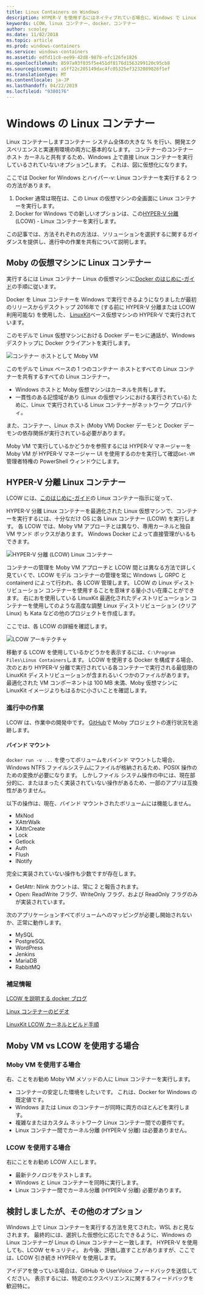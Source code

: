 ```yaml
---
title: Linux Containers on Windows
description: HYPER-V を使用するにはネイティブれている場合に、Windows で Linux コンテナーを実行する方法について説明します。
keywords: LCOW、linux コンテナー、docker、コンテナー
author: scooley
ms.date: 11/02/2018
ms.topic: article
ms.prod: windows-containers
ms.service: windows-containers
ms.assetid: edfd11c8-ee99-42d8-9878-efc126fe1826
ms.openlocfilehash: 8597a93f035f5e451df8176d1563299120c95cb8
ms.sourcegitcommit: a5ff22c205149dac4fc05325ef3232089826f1ef
ms.translationtype: MT
ms.contentlocale: ja-JP
ms.lasthandoff: 04/22/2019
ms.locfileid: "9380176"
---
```

# <a name="linux-containers-on-windows"></a>Windows の Linux コンテナー

Linux コンテナーしますコンテナー システム全体の大きな % を行い、開発エクスペリエンスと実運用環境の両方に基本的なします。  コンテナーのコンテナー ホスト カーネルと共有するため、Windows 上で直接 Linux コンテナーを実行しているされていないオプション[*](linux-containers.md#other-options-we-considered)します。  これは、図に仮想化になります。

ここでは Docker for Windows とハイパー-v: Linux コンテナーを実行する 2 つの方法があります。

1. Docker 通常は現在は、この Linux の仮想マシンの全画面に Linux コンテナーを実行します。
1. Docker for Windows での新しいオプションは、この[HYPER-V 分離](../manage-containers/hyperv-container.md)(LCOW) - Linux コンテナーを実行します。

この記事では、方法それぞれの方法は、ソリューションを選択するに関するガイダンスを提供し、進行中の作業を共有について説明します。

## <a name="linux-containers-in-a-moby-vm"></a>Moby の仮想マシンに Linux コンテナー

実行するには Linux コンテナー Linux の仮想マシンに[Docker のはじめに-ガイド](https://docs.docker.com/docker-for-windows/)の手順に従います。

Docker を Linux コンテナーを Windows で実行できるようになりましたが最初のリリースからデスクトップ 2016年で (する前に HYPER-V 分離または LCOW 利用可能な) を使用した、 [LinuxKit](https://github.com/linuxkit/linuxkit)ベース仮想マシンの HYPER-V で実行されています。

このモデルで Linux 仮想マシンにおける Docker デーモンに通話が、Windows デスクトップに Docker クライアントを実行します。

![コンテナー ホストとして Moby VM](media/MobyVM.png)

このモデルで Linux ベースの 1 つのコンテナー ホストとすべての Linux コンテナーを共有するすべての Linux コンテナー。

* Windows ホストと Moby 仮想マシンはカーネルを共有します。
* 一貫性のある記憶域があり (Linux の仮想マシンにおける実行されている) ために、Linux で実行されている Linux コンテナーがネットワーク プロパティ。

また、コンテナー、Linux ホスト (Moby VM) Docker デーモンと Docker デーモンの依存関係が実行されている必要があります。

Moby VM で実行しているかどうかを参照するには HYPER-V マネージャーを Moby VM が HYPER-V マネージャー UI を使用するのかを実行して確認`Get-VM`管理者特権の PowerShell ウィンドウにします。

## <a name="linux-containers-with-hyper-v-isolation"></a>HYPER-V 分離 Linux コンテナー

LCOW には、[このはじめに-ガイド](../quick-start/quick-start-windows-10.md)の Linux コンテナー指示に従って、

HYPER-V 分離 Linux コンテナーを最適化された Linux 仮想マシンで、コンテナーを実行するには、十分なだけ OS に各 Linux コンテナー (LCOW) を実行します。  各 LCOW では、Moby VM アプローチとは異なり、専用カーネルと独自 VM サンド ボックスがあります。  Windows Docker によって直接管理がいるもできます。

![HYPER-V 分離 (LCOW) Linux コンテナー](media/lcow-approach.png)

コンテナーの管理を Moby VM アプローチと LCOW 間とは異なる方法で詳しく見ていくで、LCOW モデル コンテナーの管理を常に Windows し GRPC と containerd によって行われ、各 LCOW 管理します。  LCOW の Linux ディストリビューション コンテナーを使用することを意味する量小さい在庫ことができます。  右におを使用している LinuxKit 最適化されたディストリビューション コンテナーを使用してのような高度な調整 Linux ディストリビューション (クリア Linux) も Kata などの他のプロジェクトを作成します。

ここでは、各 LCOW の詳細を確認します。

![LCOW アーキテクチャ](media/lcow.png)

移動する LCOW を使用しているかどうかを表示するには、`C:\Program Files\Linux Containers`します。 LCOW を使用する Docker を構成する場合、次のとおり HYPER-V 分離で実行されている各コンテナーで実行される最低限の LinuxKit ディストリビューションが含まれるいくつかのファイルがあります。  最適化された VM コンポーネントは 100 MB 未満、Moby 仮想マシンに LinuxKit イメージよりもはるかに小さいことを確認します。

### <a name="work-in-progress"></a>進行中の作業

LCOW は、作業中の開発中です。 [GitHub](https://github.com/moby/moby/issues/33850)で Moby プロジェクトの進行状況を追跡します。

#### <a name="bind-mounts"></a>バインド マウント

`docker run -v ...` を使ってボリュームをバインド マウントした場合、Windows NTFS ファイルシステムにファイルが格納されるため、POSIX 操作のための変換が必要になります。 しかしファイル システム操作の中には、現在部分的に、またはまったく実装されていない操作があるため、一部のアプリは互換性がありません。

以下の操作は、現在、バインド マウントされたボリュームには機能しません。

* MkNod
* XAttrWalk
* XAttrCreate
* Lock
* Getlock
* Auth
* Flush
* INotify

完全に実装されていない操作も少数ですが存在します。

* GetAttr: Nlink カウントは、常に 2 と報告されます。
* Open: ReadWrite フラグ、WriteOnly フラグ、および ReadOnly フラグのみが実装されています。

次のアプリケーションすべてボリュームへのマッピングが必要し開始されないか、正常に動作します。

* MySQL
* PostgreSQL
* WordPress
* Jenkins
* MariaDB
* RabbitMQ

### <a name="extra-information"></a>補足情報

[LCOW を説明する docker ブログ](https://blog.docker.com/2017/11/docker-for-windows-17-11/)

[Linux コンテナーのビデオ](https://sec.ch9.ms/ch9/1e5a/08ff93f2-987e-4f8d-8036-2570dcac1e5a/LinuxContainer.mp4)

[LinuxKit LCOW カーネルとビルド手順](https://github.com/linuxkit/lcow)

## <a name="when-to-use-moby-vm-vs-lcow"></a>Moby VM vs LCOW を使用する場合

### <a name="when-to-use-moby-vm"></a>Moby VM を使用する場合

右、ことをお勧め Moby VM メソッドの人に Linux コンテナーを実行します。

- コンテナーの安定した環境をしたいです。  これは、Docker for Windows の既定値です。
- Windows または Linux のコンテナーが同時に両方のほとんどを実行します。
- 複雑なまたはカスタム ネットワーク Linux コンテナー間での要件です。
- Linux コンテナー間でカーネル分離 (HYPER-V 分離) は必要ありません。

### <a name="when-to-use-lcow"></a>LCOW を使用する場合

右にことをお勧め LCOW 人にします。

- 最新テクノロジをテストします。
- Windows と Linux コンテナーを同時に実行します。
- Linux コンテナー間でカーネル分離 (HYPER-V 分離) 必要があります。

## <a name="other-options-we-considered"></a>検討しましたが、その他のオプション

Windows 上で Linux コンテナーを実行する方法を見てされた、WSL おと見なされます。 最終的には、選択した仮想化に応じたできるように、Windows の Linux コンテナーが Linux の Linux コンテナーと一致します。 HYPER-V を使用しても、LCOW セキュリティ。 お今後、評価し直すことがありますが、ここでは、LCOW 引き続き HYPER-V を使用します。

アイデアを使っている場合は、GitHub や UserVoice フィードバックを送信してください。  表示するには、特定のエクスペリエンスに関するフィードバックを歓迎特に。
